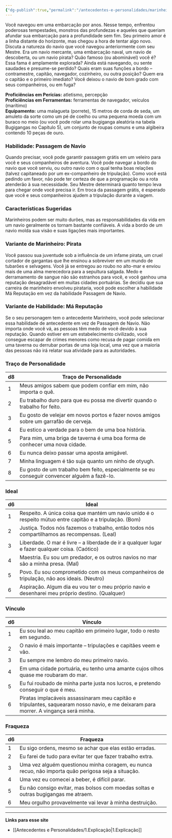 ```yaml
---
{"dg-publish":true,"permalink":"/antecedentes-e-personalidades/marinheiro/","created":"2024-07-23T08:29:11.000-03:00"}
---
```


Você navegou em uma embarcação por anos. Nesse tempo, enfrentou poderosas tempestades, monstros das profundezas e aqueles que queriam afundar sua embarcação para a profundidade sem fim. Seu primeiro amor é a linha distante do horizonte, mas chegou a hora de tentar algo novo. Discuta a natureza do navio que você navegou anteriormente com seu Mestre. Era um navio mercante, uma embarcação naval, um navio de descoberta, ou um navio pirata? Quão famoso (ou abominável) você é? Essa fama é amplamente explorada? Ainda está navegando, ou sente saudades e presume-se perdido? Quais eram suas funções a bordo – contramestre, capitão, navegador, cozinheiro, ou outra posição? Quem era o capitão e o primeiro imediato? Você deixou o navio de bom grado com seus companheiros, ou em fuga?

**Proficiências em Perícias:** atletismo, percepção  
**Proficiências em Ferramentas:** ferramentas de navegador, veículos (marítimo)  
**Equipamento:** uma malagueta (porrete), 15 metros de corda de seda, um amuleto da sorte como um pé de coelho ou uma pequena moeda com um buraco no meio (ou você pode rolar uma bugiganga aleatória na tabela Bugigangas no Capítulo 5), um conjunto de roupas comuns e uma algibeira contendo 10 peças de ouro.

### Habilidade: Passagem de Navio
Quando precisar, você pode garantir passagem grátis em um veleiro para você e seus companheiros de aventura. Você pode navegar a bordo do navio que você serviu, ou outro navio com o qual tenha boas relações (talvez capitaneado por um ex-companheiro de tripulação). Como você está pedindo um favor, não pode ter certeza de que a programação ou a rota atenderão à sua necessidade. Seu Mestre determinará quanto tempo leva para chegar onde você precisa ir. Em troca da passagem grátis, é esperado que você e seus companheiros ajudem a tripulação durante a viagem.

### Características Sugeridas
Marinheiros podem ser muito durões, mas as responsabilidades da vida em um navio geralmente os tornam bastante confiáveis. A vida a bordo de um navio molda sua visão e suas ligações mais importantes.

### Variante de Marinheiro: Pirata
Você passou sua juventude sob a influência de um infame pirata, um cruel cortador de gargantas que lhe ensinou a sobreviver em um mundo de tubarões e selvagens. Você já se entregou ao roubo no alto-mar e enviou mais de uma alma merecedora para a sepultura salgada. Medo e derramamento de sangue não são estranhos para você, e você ganhou uma reputação desagradável em muitas cidades portuárias. Se decidiu que sua carreira de marinheiro envolveu pirataria, você pode escolher a habilidade Má Reputação em vez da habilidade Passagem de Navio.

### Variante de Habilidade: Má Reputação
Se o seu personagem tem o antecedente Marinheiro, você pode selecionar essa habilidade de antecedente em vez de Passagem de Navio. Não importa onde você vá, as pessoas têm medo de você devido à sua reputação. Quando estiver em um estabelecimento civilizado, você consegue escapar de crimes menores como recusa de pagar comida em uma taverna ou derrubar portas de uma loja local, uma vez que a maioria das pessoas não irá relatar sua atividade para as autoridades.

### Traço de Personalidade

| d8 | Traço de Personalidade                                                                 |
|----|----------------------------------------------------------------------------------------|
| 1  | Meus amigos sabem que podem confiar em mim, não importa o quê.                          |
| 2  | Eu trabalho duro para que eu possa me divertir quando o trabalho for feito.             |
| 3  | Eu gosto de velejar em novos portos e fazer novos amigos sobre um garrafão de cerveja.   |
| 4  | Eu estico a verdade para o bem de uma boa história.                                      |
| 5  | Para mim, uma briga de taverna é uma boa forma de conhecer uma nova cidade.              |
| 6  | Eu nunca deixo passar uma aposta amigável.                                               |
| 7  | Minha linguagem é tão suja quanto um ninho de otyugh.                                    |
| 8  | Eu gosto de um trabalho bem feito, especialmente se eu conseguir convencer alguém a fazê-lo. |

### Ideal

| d6 | Ideal                                                                                 |
|----|---------------------------------------------------------------------------------------|
| 1  | Respeito. A única coisa que mantém um navio unido é o respeito mútuo entre capitão e a tripulação. (Bom) |
| 2  | Justiça. Todos nós fazemos o trabalho, então todos nós compartilhamos as recompensas. (Leal) |
| 3  | Liberdade. O mar é livre – a liberdade de ir a qualquer lugar e fazer qualquer coisa. (Caótico) |
| 4  | Maestria. Eu sou um predador, e os outros navios no mar são a minha presa. (Mal) |
| 5  | Povo. Eu sou comprometido com os meus companheiros de tripulação, não aos ideais. (Neutro) |
| 6  | Aspiração. Algum dia eu vou ter o meu próprio navio e desenharei meu próprio destino. (Qualquer) |

### Vínculo

| d6 | Vínculo                                                                                      |
|----|----------------------------------------------------------------------------------------------|
| 1  | Eu sou leal ao meu capitão em primeiro lugar, todo o resto em segundo.                       |
| 2  | O navio é mais importante – tripulações e capitães veem e vão.                                |
| 3  | Eu sempre me lembro do meu primeiro navio.                                                    |
| 4  | Em uma cidade portuária, eu tenho uma amante cujos olhos quase me roubaram do mar.            |
| 5  | Eu fui roubado de minha parte justa nos lucros, e pretendo conseguir o que é meu.              |
| 6  | Piratas implacáveis assassinaram meu capitão e tripulantes, saquearam nosso navio, e me deixaram para morrer. A vingança será minha. |

### Fraqueza

| d6 | Fraqueza                                                                                      |
|----|----------------------------------------------------------------------------------------------|
| 1  | Eu sigo ordens, mesmo se achar que elas estão erradas.                                      |
| 2  | Eu farei de tudo para evitar ter que fazer trabalho extra.                                    |
| 3  | Uma vez alguém questionou minha coragem, eu nunca recuo, não importa quão perigosa seja a situação. |
| 4  | Uma vez eu comecei a beber, é difícil parar.                                                  |
| 5  | Eu não consigo evitar, mas bolsos com moedas soltas e outras bugigangas me atraem.            |
| 6  | Meu orgulho provavelmente vai levar à minha destruição.                                      |
___
**Links para esse site**
- [[Antecedentes e Personalidades/1.Explicação\|1.Explicação]]